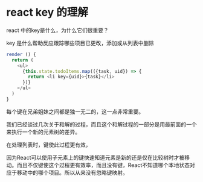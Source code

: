 # react key 的理解

react 中的key是什么，为什么它们很重要？

key 是什么帮助反应跟踪哪些项目已更改，添加或从列表中删除

```javascript
render () {
  return (
    <ul>
      {this.state.todoItems.map(({task, uid}) => {
        return <li key={uid}>{task}</li>
      })}
    </ul>
  )
}
```

每个键在兄弟姐妹之间都是独一无二的，这一点非常重要。

我们已经谈过几次关于和解的过程，而且这个和解过程的一部分是用最前面的一个来执行一个新的元素树的差异。

在处理列表时，键使此过程更有效，

因为React可以使用子元素上的键快速知道元素是新的还是仅在比较树时才被移动。而且不仅键使这个过程更有效率，而且没有键，React不知道哪个本地状态对应于移动中的哪个项目。所以从来没有忽略键映射。

